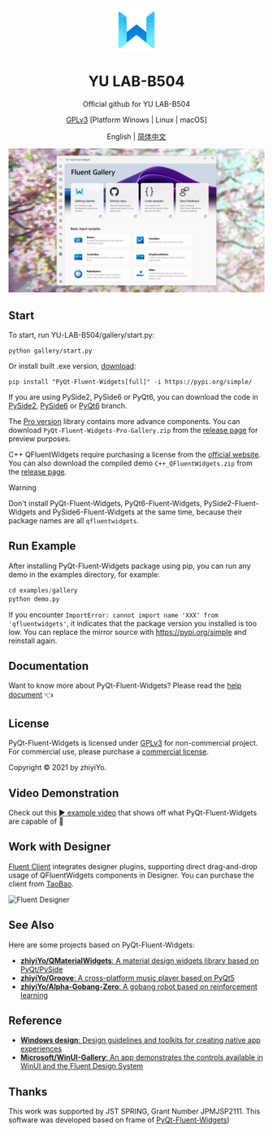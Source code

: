 <p align="center">
  <img width="18%" align="center" src="https://raw.githubusercontent.com/zhiyiYo/PyQt-Fluent-Widgets/master/docs/source/_static/logo.png" alt="logo">
</p>
  <h1 align="center">
  YU LAB-B504
</h1>
<p align="center">
  Official github for YU LAB-B504
</p>

<div align="center">

[GPLv3](LICENSE)
[Platform Winows | Linux | macOS]

</div>

<p align="center">
English | <a href="docs/README_zh.md">简体中文</a>
</p>

![Interface](https://raw.githubusercontent.com/zhiyiYo/PyQt-Fluent-Widgets/master/docs/source/_static/Interface.jpg)


## Start
To start, run YU-LAB-B504/gallery/start.py:
```shell
python gallery/start.py
```
Or install built .exe version, [download](https://github.com/zhiyiYo/PyQt-Fluent-Widgets/releases):
```shell
pip install "PyQt-Fluent-Widgets[full]" -i https://pypi.org/simple/
```

If you are using PySide2, PySide6 or PyQt6, you can download the code in [PySide2](https://github.com/zhiyiYo/PyQt-Fluent-Widgets/tree/PySide2), [PySide6](https://github.com/zhiyiYo/PyQt-Fluent-Widgets/tree/PySide6) or [PyQt6](https://github.com/zhiyiYo/PyQt-Fluent-Widgets/tree/PyQt6) branch.

The [Pro version](https://qfluentwidgets.com/pages/pro) library contains more advance components. You can download `PyQt-Fluent-Widgets-Pro-Gallery.zip` from the [release page](https://github.com/zhiyiYo/PyQt-Fluent-Widgets/releases) for preview purposes.

C++ QFluentWidgets require purchasing a license from the [official website](https://qfluentwidgets.com/price). You can also download the compiled demo `C++_QFluentWidgets.zip` from the [release page](https://github.com/zhiyiYo/PyQt-Fluent-Widgets/releases).

> [!Warning]
> Don't install PyQt-Fluent-Widgets, PyQt6-Fluent-Widgets, PySide2-Fluent-Widgets and PySide6-Fluent-Widgets at the same time, because their package names are all `qfluentwidgets`.


## Run Example
After installing PyQt-Fluent-Widgets package using pip, you can run any demo in the examples directory, for example:
```python
cd examples/gallery
python demo.py
```

If you encounter `ImportError: cannot import name 'XXX' from 'qfluentwidgets'`, it indicates that the package version you installed is too low. You can replace the mirror source with https://pypi.org/simple and reinstall again.

## Documentation
Want to know more about PyQt-Fluent-Widgets? Please read the [help document](https://qfluentwidgets.com) 👈


## License
PyQt-Fluent-Widgets is licensed under [GPLv3](./LICENSE) for non-commercial project. For commercial use, please purchase a [commercial license](https://qfluentwidgets.com/price).

Copyright © 2021 by zhiyiYo.


## Video Demonstration
Check out this [▶ example video](https://www.bilibili.com/video/BV12c411L73q) that shows off what PyQt-Fluent-Widgets are capable of 🎉

## Work with Designer
[Fluent Client](https://www.youtube.com/watch?v=7UCmcsOlhTk) integrates designer plugins, supporting direct drag-and-drop usage of QFluentWidgets components in Designer. You can purchase the client from [TaoBao](https://item.taobao.com/item.htm?ft=t&id=767961666600).

![Fluent Designer](https://img.fastmirror.net/s/2024/02/18/65d22363d4a73.jpg)


## See Also
Here are some projects based on PyQt-Fluent-Widgets:
* [**zhiyiYo/QMaterialWidgets**: A material design widgets library based on PyQt/PySide](https://qmaterialwidgets.vercel.app)
* [**zhiyiYo/Groove**: A cross-platform music player based on PyQt5](https://github.com/zhiyiYo/Groove)
* [**zhiyiYo/Alpha-Gobang-Zero**: A gobang robot based on reinforcement learning](https://github.com/zhiyiYo/Alpha-Gobang-Zero)

## Reference
* [**Windows design**: Design guidelines and toolkits for creating native app experiences](https://learn.microsoft.com/zh-cn/windows/apps/design/)
* [**Microsoft/WinUI-Gallery**: An app demonstrates the controls available in WinUI and the Fluent Design System](https://github.com/microsoft/WinUI-Gallery)

## Thanks
This work was supported by JST SPRING, Grant Number JPMJSP2111.
This software was developed based on frame of [PyQt-Fluent-Widgets](https://github.com/zhiyiYo/PyQt-Fluent-Widgets/tree/master))

